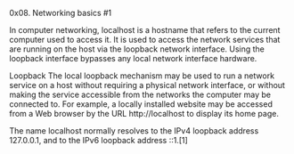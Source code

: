 0x08. Networking basics #1

In computer networking, localhost is a hostname that refers to the current computer used to access it.
It is used to access the network services that are running on the host via the loopback network interface. 
Using the loopback interface bypasses any local network interface hardware.

Loopback
The local loopback mechanism may be used to run a network service on a host without requiring a physical network interface, 
or without making the service accessible from the networks the computer may be connected to. 
For example, a locally installed website may be accessed from a Web browser by the URL http://localhost to display its home page.

The name localhost normally resolves to the IPv4 loopback address 127.0.0.1, and to the IPv6 loopback address ::1.[1]
